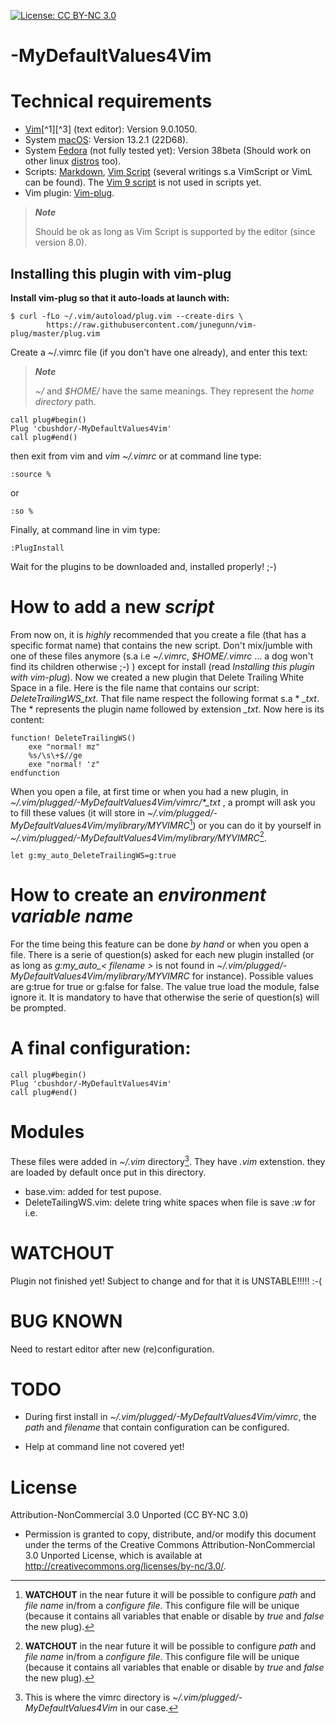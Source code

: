<!-- ------------------------------------------------------
* Created By : sdo
* File Name : README.md
* Creation Date :2023-05-08 05:52:48
* Last Modified : 2023-07-13 21:15:02
* Email Address : sdo@dorseb.ddns.net
* Version : 0.0.0.193
* License : 
* 	Permission is granted to copy, distribute, and/or modify this document under the terms of the Creative Commons Attribution-NonCommercial 3.0
* 	Unported License, which is available at http://creativecommons.org/licenses/by-nc/3.0/.
* Purpose :
------------------------------------------------------ -->

[![License: CC BY-NC 3.0](https://img.shields.io/badge/License-CC_BY--NC_3.0-lightgrey.svg)](https://creativecommons.org/licenses/by-nc/3.0/)

# -MyDefaultValues4Vim

# Technical requirements

- [Vim](https://en.wikipedia.org/wiki/Vim_(text_editor))[^1][^3] (text editor): Version 9.0.1050.
- System [macOS](https://en.wikipedia.org/wiki/MacOS): Version 13.2.1 (22D68).
- System [Fedora](https://getfedora.org/) (not fully tested yet): Version 38beta (Should work on other linux [distros](https://en.wikipedia.org/wiki/List_of_Linux_distributions) too).
- Scripts: [Markdown](https://en.wikipedia.org/wiki/Markdown), [Vim Script](https://en.wikipedia.org/wiki/Vim_(text_editor)#Vim_script) (several writings s.a VimScript or VimL can be found). The [Vim 9 script](https://vimhelp.org/vim9.txt.html#) is not used in scripts yet.
- Vim plugin: [Vim-plug](https://github.com/junegunn/vim-plug).


>***Note***
>
> Should be ok as long as Vim Script is supported by the editor (since version 8.0).

## Installing this plugin with vim-plug

**Install vim-plug so that it auto-loads at launch with:**

```
$ curl -fLo ~/.vim/autoload/plug.vim --create-dirs \
        https://raw.githubusercontent.com/junegunn/vim-plug/master/plug.vim
```

Create a ~/.vimrc file (if you don't have one already), and enter this text:

>***Note***
>
> *~/* and *$HOME/* have the same meanings. They represent the *home directory* path.

```
call plug#begin()
Plug 'cbushdor/-MyDefaultValues4Vim'
call plug#end()

```

then exit from vim and *vim ~/.vimrc* or at command line type:

```
:source %
```

or

```
:so %
```

Finally, at command line in vim type:
```
:PlugInstall
```

Wait for the plugins to be downloaded and, installed properly! ;-)

# How to add a new *script*

From now on, it is *highly* recommended that you create a file (that has a specific format name) that contains the new script. Don't mix/jumble with one of these files anymore (s.a i.e *~/.vimrc*, *$HOME/.vimrc* ... a dog won't find its children otherwise ;-) ) except for install (read *Installing this plugin with vim-plug*). Now we created a new plugin that Delete Trailing White Space in a file. Here is the file name that contains our script:  *DeleteTrailingWS_txt*. That file name respect the following format s.a * *_txt*. The * represents the plugin name followed by extension *_txt*. Now here is its content:

```
function! DeleteTrailingWS()
	exe "normal! mz"
	%s/\s\+$//ge
	exe "normal! 'z"
endfunction
```

When you open a file, at first time or when you had a new plugin, in *~/.vim/plugged/-MyDefaultValues4Vim/vimrc/\*_txt* , a prompt will ask you to fill these values (it will store in *~/.vim/plugged/-MyDefaultValues4Vim/mylibrary/MYVIMRC*[^5])  or you can do it by yourself in  *~/.vim/plugged/-MyDefaultValues4Vim/mylibrary/MYVIMRC*[^5].

```
let g:my_auto_DeleteTrailingWS=g:true
```

# How to create an *environment variable name*

For the time being this feature can be done *by hand* or when you open a file. There is a serie of question(s) asked for each new plugin installed (or as long as *g:my_auto_< filename >* is not found in *~/.vim/plugged/-MyDefaultValues4Vim/mylibrary/MYVIMRC* for instance). Possible values are g:true for true or g:false for false. The value true load the module, false ignore it. It is mandatory to have that otherwise the serie of question(s) will be prompted.

# A final configuration:

```
call plug#begin()
Plug 'cbushdor/-MyDefaultValues4Vim'
call plug#end()
```

# Modules

These files were added in *~/.vim* directory[^4]. They have *.vim* extenstion. they are loaded by default once put in this directory.

* base.vim: added for test pupose.
* DeleteTailingWS.vim: delete tring white spaces when file is save *:w* for i.e.	


# WATCHOUT

Plugin not finished yet! Subject to change and for that it is UNSTABLE!!!!! :-(

# BUG KNOWN

Need to restart editor after new (re)configuration.

# TODO

- During first install in *~/.vim/plugged/-MyDefaultValues4Vim/vimrc*, the *path* and *filename* that contain configuration can be configured.

- Help at command line not covered yet!

# License

Attribution-NonCommercial 3.0 Unported (CC BY-NC 3.0)
* 	Permission is granted to copy, distribute, and/or modify this document under the terms of the Creative Commons Attribution-NonCommercial 3.0
 	Unported License, which is available at http://creativecommons.org/licenses/by-nc/3.0/.

[^1]: About [Vim](https://www.vim.org/about.php).
[^2]: How to install [Vim plugin](https://linuxhandbook.com/install-vim-plugins/).
[^3]: This code was based on [Vim documentation](https://vimdoc.sourceforge.net/).
[^4]: This is where the vimrc directory is *~/.vim/plugged/-MyDefaultValues4Vim* in our case.
[^5]: **WATCHOUT** in the near future it will be possible to configure *path* and *file name* in/from a *configure file*. This configure file will be unique (because it contains all variables that enable or disable by *true* and *false* the new plug).
